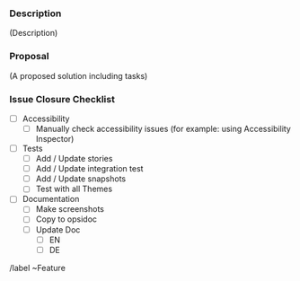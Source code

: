 ### Description

(Description)

### Proposal

(A proposed solution including tasks)


### Issue Closure Checklist

- [ ] Accessibility
  - [ ] Manually check accessibility issues (for example: using Accessibility Inspector)
- [ ] Tests
  - [ ] Add / Update stories
  - [ ] Add / Update integration test
  - [ ] Add / Update snapshots
  - [ ] Test with all Themes
- [ ] Documentation
  - [ ] Make screenshots
  - [ ] Copy to opsidoc
  - [ ] Update Doc
    - [ ] EN
    - [ ] DE

/label ~Feature
